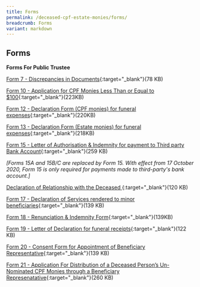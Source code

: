 ```yaml
---
title: Forms
permalink: /deceased-cpf-estate-monies/forms/
breadcrumb: Forms
variant: markdown
---
```

Forms
---

**Forms For Public Trustee**<br>

[Form 7 - Discrepancies in Documents](/files/Forms_Page/DiscrepanciesinDocuments(Form7).pdf){:target="_blank"}(78 KB)

[Form 10 - Application for CPF Monies Less Than or Equal to $100](/files/Forms_Page/form10.pdf){:target="_blank"}(223KB)

[Form 12 - Declaration Form (CPF monies) for funeral expenses](/files/Forms_Page/Declarationform(CPFMonies)forfuneralexpenses(Form12).pdf){:target="_blank"}(220KB)

[Form 13 - Declaration Form (Estate monies) for funeral expenses](/files/Forms_Page/Declarationform(EstateMonies)forfuneralexpenses(Form13).pdf){:target="_blank"}(218KB)

[Form 15 - Letter of Authorisation &amp; Indemnity for payment to Third party Bank Account](/files/Forms_Page/form15.pdf){:target="_blank"}(259 KB)

*[Forms 15A and 15B/C are replaced by Form 15. With effect from 17 October 2020, Form 15 is only required for payments made to third-party's bank account.]*

[ Declaration of Relationship with the Deceased ](/files/Forms_Page/Form16_DeclarationofRelationshipwithDeceased.pdf){:target="_blank"}(120 KB)

[Form 17 - Declaration of Services rendered to minor beneficiaries](/files/Forms_Page/DeclarationofServicesrenderedtoMinor(Form17).pdf){:target="_blank"}(139 KB)

[Form 18 - Renunciation &amp; Indemnity Form](/files/Forms_Page/Form18.pdf){:target="_blank"}(139KB)

[Form 19 - Letter of Declaration for funeral receipts](/files/Forms_Page/Form%2019_Letter%20of%20Declaration%20for%20Funeral%20Receipts.pdf){:target="_blank"}(122 KB)

[Form 20 - Consent Form for Appointment of Beneficiary Representative](/files/Forms_Page/Form20.pdf){:target="_blank"}(139 KB)

[Form 21 - Application For Distribution of a Deceased Person’s Un-Nominated CPF Monies through a Beneficiary Represenatative](/files/Forms_Page/Form21_BRApplicationForm.pdf){:target="_blank"}(260 KB)